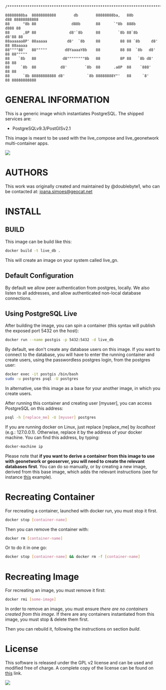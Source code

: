     /***************************************************************************************/

    88888888ba  88888888888        db        88888888ba,   88b           d88 88888888888
    88      "8b 88                d88b       88      `"8b  888b         d888 88
    88      ,8P 88               d8'`8b      88        `8b 88`8b       d8'88 88
    88aaaaaa8P' 88aaaaa         d8'  `8b     88         88 88 `8b     d8' 88 88aaaaa
    88""""88'   88"""""        d8YaaaaY8b    88         88 88  `8b   d8'  88 88"""""
    88    `8b   88            d8""""""""8b   88         8P 88   `8b d8'   88 88
    88     `8b  88           d8'        `8b  88      .a8P  88    `888'    88 88
    88      `8b 88888888888 d8'          `8b 88888888Y"'   88     `8'     88 88888888888

GENERAL INFORMATION
============
This is a generic image which instantiates PostgreSQL. The shipped services are:

* PostgreSQLv9.3/PostGISv2.1

This image is meant to be used with the live_compose and live_geonetwork multi-container apps.

![](https://eos.geocat.net/gitlab/live/live_db/raw/master/postgres.png)

AUTHORS
=======
This work was originally created and maintained by @doublebyte1, who can be contacted at: joana.simoes@geocat.net

INSTALL
=======
BUILD
-----
This image can be build like this:

```bash
docker build -t live_db .
```

This will create an image on your system called live_gn.

Default Configuration
---------------------
By default we allow peer authentication from postgres, locally.
We also listen to all addresses, and allow authenticated non-local database connections.

Using PostgreSQL Live
--------------------
After building the image, you can spin a container (this syntax will publish the exposed port 5432 on the host):

```bash
docker run --name postgis -p 5432:5432 -d live_db
```

By default, we don't create any database users on this image.
If you want to connect to the database, you will have to enter the running container and create users, using the passwordless postgres login, from the postgres user:

```bash
docker exec -it postgis /bin/bash
sudo -u postgres psql -U postgres
```
In alternative, use this image as a base for your another image, in which you create users.

After running this container and creating user [myuser], you can access PostgreSQL on this address:

```bash
psql -h [replace_me] -U [myuser] postgres
```
If you are running docker on Linux, just replace [replace_me] by _localhost_ (e.g.: 127.0.0.1). Otherwise, replace it by the address of your docker machine. You can find this address, by typing:

```bash
docker-machine ip
```

Please note that **if you want to derive a container from this image to use with geonetwork or geoserver, you will need to create the relevant databases first**. You can do so manually, or by creating a new image, derived from this base image, which adds the relevant instructions (see for instance [this](https://eos.geocat.net/gitlab/live/live_geonetwork/blob/master/live_db/Dockerfile) example).

Recreating Container
=====================
For recreating a container, launched with docker run, you must stop it first.

```bash
docker stop [container-name]
```
Then you can remove the container with:

```bash
docker rm [container-name]
```
Or to do it in one go:

```bash
docker stop [container-name] && docker rm -f [container-name]
```
Recreating Image
=================
For recreating an image, you must remove it first:

```bash
docker rmi [some-image]
```
In order to remove an image, you must ensure *there are no containers created from this image*. If there are any containers instantiated from this image, you must stop & delete them first.

Then you can rebuild it, following the instructions on section _build_.

License
========
This software is released under the GPL v2 license and can be used and modified free of charge. A complete copy of the license can be found on [this](https://www.gnu.org/licenses/old-licenses/gpl-2.0.html) link.

![](https://eos.geocat.net/gitlab/live/live_db/raw/cobweb/heckert_gnu.small.png)
